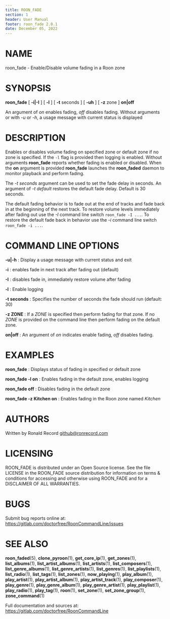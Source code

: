 ```yaml
---
title: ROON_FADE
section: 1
header: User Manual
footer: roon_fade 2.0.1
date: December 05, 2022
---
```

# NAME
roon_fade - Enable/Disable volume fading in a Roon zone

# SYNOPSIS
**roon_fade** [ **-i|-I** ] [ **-l** ] [ **-t** seconds ] [ **-uh** ] [ **-z** zone ] **on|off**

An argument of *on* enables fading, *off* disables fading. Without arguments or with *-u* or *-h*, a usage message with current status is displayed

# DESCRIPTION
Enables or disables volume fading on specified zone or default zone if no zone is specified. If the `-l` flag is provided then logging is enabled. Without arguments **roon_fade** reports whether fading is enabled or disabled. When the **on** argument is provided **roon_fade** launches the **roon_faded** daemon to monitor playback and perform fading.

The *-t seconds* argument can be used to set the fade delay in seconds. An argument of *-t default* restores the default fade delay. Default is 30 seconds.

The default fading behavior is to fade out at the end of tracks and fade back in at the beginning of the next track. To restore volume levels immediately after fading out use the *-I* command line switch `roon_fade -I ...`. To restore the default fade back in behavior use the *-i* command line switch `roon_fade -i ...`.

# COMMAND LINE OPTIONS
**-u|-h**
: Display a usage message with current status and exit

**-i**
: enables fade in next track after fading out (default)

**-I**
: disables fade in, immediately restore volume after fading

**-l**
: Enable logging

**-t seconds**
: Specifies the number of seconds the fade should run (default: 30) 

**-z ZONE**
: If a *ZONE* is specified then perform fading for that zone. If no *ZONE* is provided on the command line then perform fading on the default zone.

**on|off**
: An argument of *on* indicates enable fading, *off* disables fading.

# EXAMPLES
**roon_fade**
: Displays status of fading in specified or default zone

**roon_fade -l on**
: Enables fading in the default zone, enables logging

**roon_fade off**
: Disables fading in the default zone

**roon_fade -z Kitchen on**
: Enables fading in the Roon zone named *Kitchen*

# AUTHORS
Written by Ronald Record github@ronrecord.com

# LICENSING
ROON_FADE is distributed under an Open Source license.
See the file LICENSE in the ROON_FADE source distribution
for information on terms &amp; conditions for accessing and
otherwise using ROON_FADE and for a DISCLAIMER OF ALL WARRANTIES.

# BUGS
Submit bug reports online at: https://gitlab.com/doctorfree/RoonCommandLine/issues

# SEE ALSO
**roon_faded**(5), **clone_pyroon**(1), **get_core_ip**(1), **get_zones**(1), **list_albums**(1), **list_artist_albums**(1), **list_artists**(1), **list_composers**(1), **list_genre_albums**(1), **list_genre_artists**(1), **list_genres**(1), **list_playlists**(1), **list_radio**(1), **list_tags**(1), **list_zones**(1), **now_playing**(1), **play_album**(1), **play_artist**(1), **play_artist_album**(1), **play_artist_track**(1), **play_composer**(1), **play_genre**(1), **play_genre_album**(1), **play_genre_artist**(1), **play_playlist**(1), **play_radio**(1), **play_tag**(1), **roon**(1), **set_zone**(1), **set_zone_group**(1), **zone_command**(1)

Full documentation and sources at: https://gitlab.com/doctorfree/RoonCommandLine

